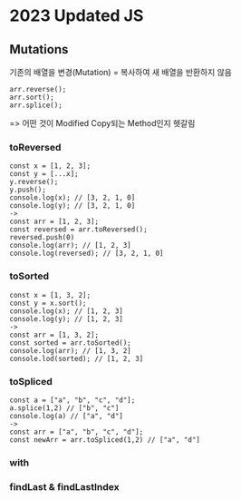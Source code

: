 # 2023 Updated JS

## Mutations

기존의 배열을 변경(Mutation) = 복사하여 새 배열을 반환하지 않음

```
arr.reverse();
arr.sort();
arr.splice();
```

=> 어떤 것이 Modified Copy되는 Method인지 헷갈림

### toReversed

```
const x = [1, 2, 3];
const y = [...x];
y.reverse();
y.push();
console.log(x); // [3, 2, 1, 0]
console.log(y); // [3, 2, 1, 0]
->
const arr = [1, 2, 3];
const reversed = arr.toReversed();
reversed.push(0)
console.log(arr); // [1, 2, 3]
console.log(reversed); // [3, 2, 1, 0]

```

### toSorted

```
const x = [1, 3, 2];
const y = x.sort();
console.log(x); // [1, 2, 3]
console.log(y); // [1, 2, 3]
->
const arr = [1, 3, 2];
const sorted = arr.toSorted();
console.log(arr); // [1, 3, 2]
console.lod(sorted); // [1, 2, 3]
```

### toSpliced

```
const a = ["a", "b", "c", "d"];
a.splice(1,2) // ["b", "c"]
console.log(a) // ["a", "d"]
->
const arr = ["a", "b", "c", "d"];
const newArr = arr.toSpliced(1,2) // ["a", "d"]
```

### with

### findLast & findLastIndex

